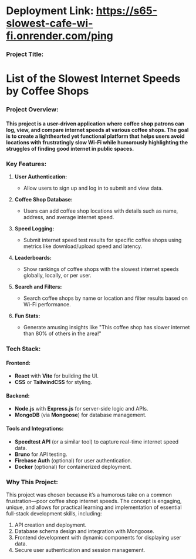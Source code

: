 # Deployment Link: https://s65-slowest-cafe-wi-fi.onrender.com/ping

### **Project Title:**  
# List of the Slowest Internet Speeds by Coffee Shops  



### **Project Overview:**  
#### This project is a user-driven application where coffee shop patrons can log, view, and compare internet speeds at various coffee shops. The goal is to create a lighthearted yet functional platform that helps users avoid locations with frustratingly slow Wi-Fi while humorously highlighting the struggles of finding good internet in public spaces.  



### **Key Features:**  
1. **User Authentication:**  
   - Allow users to sign up and log in to submit and view data.  

2. **Coffee Shop Database:**  
   - Users can add coffee shop locations with details such as name, address, and average internet speed.  

3. **Speed Logging:**  
   - Submit internet speed test results for specific coffee shops using metrics like download/upload speed and latency.  

4. **Leaderboards:**  
   - Show rankings of coffee shops with the slowest internet speeds globally, locally, or per user.  

5. **Search and Filters:**  
   - Search coffee shops by name or location and filter results based on Wi-Fi performance.  

6. **Fun Stats:**  
   - Generate amusing insights like "This coffee shop has slower internet than 80% of others in the area!"  



### **Tech Stack:**  
#### Frontend:  
- **React** with **Vite** for building the UI.  
- **CSS** or **TailwindCSS** for styling.  

#### Backend:  
- **Node.js** with **Express.js** for server-side logic and APIs.  
- **MongoDB** (via **Mongoose**) for database management.  

#### Tools and Integrations:  
- **Speedtest API** (or a similar tool) to capture real-time internet speed data.  
- **Bruno** for API testing.  
- **Firebase Auth** (optional) for user authentication.  
- **Docker** (optional) for containerized deployment.  



### **Why This Project:**  
This project was chosen because it’s a humorous take on a common frustration—poor coffee shop internet speeds. The concept is engaging, unique, and allows for practical learning and implementation of essential full-stack development skills, including:  
1. API creation and deployment.  
2. Database schema design and integration with Mongoose.  
3. Frontend development with dynamic components for displaying user data.  
4. Secure user authentication and session management.  


